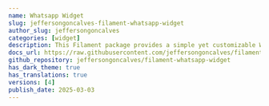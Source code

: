 ```yaml
---
name: Whatsapp Widget
slug: jeffersongoncalves-filament-whatsapp-widget
author_slug: jeffersongoncalves
categories: [widget]
description: This Filament package provides a simple yet customizable WhatsApp widget for your website.
docs_url: https://raw.githubusercontent.com/jeffersongoncalves/filament-whatsapp-widget/master/README.md
github_repository: jeffersongoncalves/filament-whatsapp-widget
has_dark_theme: true
has_translations: true
versions: [4]
publish_date: 2025-03-03
---
```

